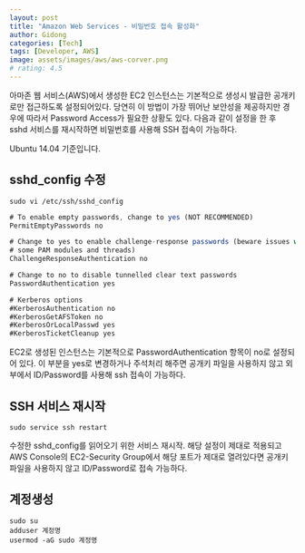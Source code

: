 ```yaml
---
layout: post
title: "Amazon Web Services - 비밀번호 접속 활성화"
author: Gidong
categories: [Tech]
tags: [Developer, AWS]
image: assets/images/aws/aws-corver.png
# rating: 4.5
---
```


아마존 웹 서비스(AWS)에서 생성한 EC2 인스턴스는 기본적으로 생성시 발급한 공개키로만 접근하도록 설정되어있다. 당연히 이 방법이 가장 뛰어난 보안성을 제공하지만 경우에 따라서 Password Access가 필요한 상황도 있다. 다음과 같이 설정을 한 후 sshd 서비스를 재시작하면 비밀번호를 사용해 SSH 접속이 가능하다.

Ubuntu 14.04 기준입니다.

## sshd_config 수정

```
sudo vi /etc/ssh/sshd_config
```

```jsx
# To enable empty passwords, change to yes (NOT RECOMMENDED)
PermitEmptyPasswords no

# Change to yes to enable challenge-response passwords (beware issues with
# some PAM modules and threads)
ChallengeResponseAuthentication no

# Change to no to disable tunnelled clear text passwords
PasswordAuthentication yes

# Kerberos options
#KerberosAuthentication no
#KerberosGetAFSToken no
#KerberosOrLocalPasswd yes
#KerberosTicketCleanup yes
```

EC2로 생성된 인스턴스는 기본적으로 PasswordAuthentication 항목이 no로 설정되어 있다. 이 부분을 yes로 변경하거나 주석처리 해주면 공개키 파일을 사용하지 않고 외부에서 ID/Password를 사용해 ssh 접속이 가능하다.

## SSH 서비스 재시작

```
sudo service ssh restart
```

수정한 sshd_config를 읽어오기 위한 서비스 재시작. 해당 설정이 제대로 적용되고 AWS Console의 EC2-Security Group에서 해당 포트가 제대로 열려있다면 공개키 파일을 사용하지 않고 ID/Password로 접속 가능하다.

## 계정생성

```
sudo su
adduser 계정명
usermod -aG sudo 계정명
```
